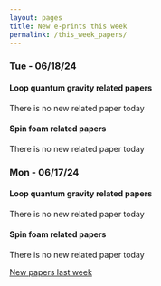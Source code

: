 ```yaml
---
layout: pages
title: New e-prints this week
permalink: /this_week_papers/
---
```




### Tue - 06/18/24

#### Loop quantum gravity related papers

There is no new related paper today 

#### Spin foam related papers

There is no new related paper today 

### Mon - 06/17/24

#### Loop quantum gravity related papers

There is no new related paper today 

#### Spin foam related papers

There is no new related paper today 




[New papers last week]({{site.url}}/archived/weekly/pre-prints/2024/06/17/archived_weekly_papers.html)
